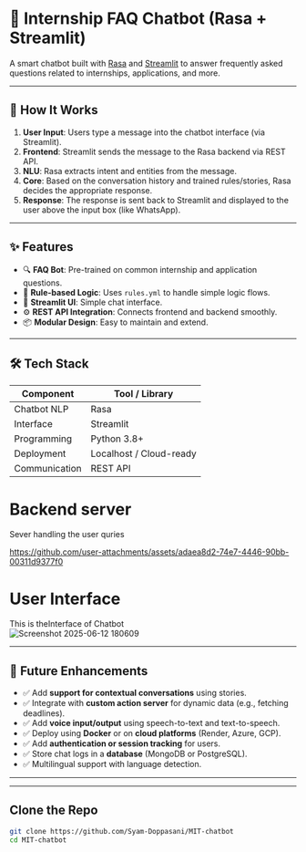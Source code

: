 # 🤖 Internship FAQ Chatbot (Rasa + Streamlit)

A smart chatbot built with [Rasa](https://rasa.com/) and [Streamlit](https://streamlit.io/) to answer frequently asked questions related to internships, applications, and more.

---

## 🚀 How It Works

1. **User Input**: Users type a message into the chatbot interface (via Streamlit).
2. **Frontend**: Streamlit sends the message to the Rasa backend via REST API.
3. **NLU**: Rasa extracts intent and entities from the message.
4. **Core**: Based on the conversation history and trained rules/stories, Rasa decides the appropriate response.
5. **Response**: The response is sent back to Streamlit and displayed to the user above the input box (like WhatsApp).

---
## ✨ Features

- 🔍 **FAQ Bot**: Pre-trained on common internship and application questions.
- 📜 **Rule-based Logic**: Uses `rules.yml` to handle simple logic flows.
- 💬 **Streamlit UI**: Simple chat interface.
- ⚙️ **REST API Integration**: Connects frontend and backend smoothly.
- 📦 **Modular Design**: Easy to maintain and extend.

---
## 🛠️ Tech Stack

| Component    | Tool / Library        |
|--------------|------------------------|
| Chatbot NLP  | Rasa                   |
| Interface    | Streamlit              |
| Programming  | Python 3.8+            |
| Deployment   | Localhost / Cloud-ready|
| Communication | REST API              |

  

# Backend server

Sever handling the user quries 

https://github.com/user-attachments/assets/adaea8d2-74e7-4446-90bb-00311d9377f0

# User Interface 

This is  theInterface of Chatbot  
![Screenshot 2025-06-12 180609](https://github.com/user-attachments/assets/839bd789-2e0a-4710-b42c-ac0d8a9fa379)





---
## 🔮 Future Enhancements

- ✅ Add **support for contextual conversations** using stories.
- ✅ Integrate with **custom action server** for dynamic data (e.g., fetching deadlines).
- ✅ Add **voice input/output** using speech-to-text and text-to-speech.
- ✅ Deploy using **Docker** or on **cloud platforms** (Render, Azure, GCP).
- ✅ Add **authentication or session tracking** for users.
- ✅ Store chat logs in a **database** (MongoDB or PostgreSQL).
- ✅ Multilingual support with language detection.

---



---


##  Clone the Repo

```bash
git clone https://github.com/Syam-Doppasani/MIT-chatbot
cd MIT-chatbot
```
